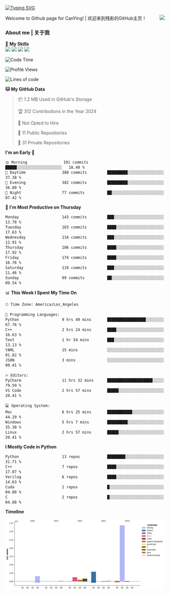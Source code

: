 [![Typing SVG](https://readme-typing-svg.herokuapp.com?size=25&duration=3500&color=00FFFF&vCenter=true&width=250&height=40&lines=Hi+Welcome+%F0%9F%91%8B%F0%9F%8F%BB;I'm+CanYing|残影)](https://git.io/typing-svg)

<a href="#">
  <img align="right" src="https://github-readme-stats.vercel.app/api?username=CanYing0913&count_private=true&rank_icon=github&show_icons=true&bg_color=15,f2f7fd,E0EAFC&" />
</a>

Welcome to Github page for CanYing! | 欢迎来到残影的GitHub主页！

### About me | 关于我

🌟 **My Skills**  
![](https://img.shields.io/badge/-C-A8B9CC?style=flat-square&logo=C&logoColor=fff)
![](https://img.shields.io/badge/-C++-00599C?style=flat-square&logo=Cpp&logoColor=fff)
![](https://img.shields.io/badge/-Python-3776AB?style=flat-square&logo=Python&logoColor=fff)
![](https://img.shields.io/badge/-Linux-000000?style=flat-square&logo=Linux&logoColor=fff)

<!--START_SECTION:waka-->
![Code Time](http://img.shields.io/badge/Code%20Time-378%20hrs%2019%20mins-blue)

![Profile Views](http://img.shields.io/badge/Profile%20Views-0-blue)

![Lines of code](https://img.shields.io/badge/From%20Hello%20World%20I%27ve%20Written-24.0%20million%20lines%20of%20code-blue)

**🐱 My GitHub Data** 

> 📦 1.2 MB Used in GitHub's Storage 
 > 
> 🏆 312 Contributions in the Year 2024
 > 
> 🚫 Not Opted to Hire
 > 
> 📜 11 Public Repositories 
 > 
> 🔑 31 Private Repositories 
 > 
**I'm an Early 🐤** 

```text
🌞 Morning                191 commits         █████░░░░░░░░░░░░░░░░░░░░   18.40 % 
🌆 Daytime                388 commits         █████████░░░░░░░░░░░░░░░░   37.38 % 
🌃 Evening                382 commits         █████████░░░░░░░░░░░░░░░░   36.80 % 
🌙 Night                  77 commits          ██░░░░░░░░░░░░░░░░░░░░░░░   07.42 % 
```
📅 **I'm Most Productive on Thursday** 

```text
Monday                   143 commits         ███░░░░░░░░░░░░░░░░░░░░░░   13.78 % 
Tuesday                  183 commits         ████░░░░░░░░░░░░░░░░░░░░░   17.63 % 
Wednesday                134 commits         ███░░░░░░░░░░░░░░░░░░░░░░   12.91 % 
Thursday                 186 commits         ████░░░░░░░░░░░░░░░░░░░░░   17.92 % 
Friday                   174 commits         ████░░░░░░░░░░░░░░░░░░░░░   16.76 % 
Saturday                 119 commits         ███░░░░░░░░░░░░░░░░░░░░░░   11.46 % 
Sunday                   99 commits          ██░░░░░░░░░░░░░░░░░░░░░░░   09.54 % 
```


📊 **This Week I Spent My Time On** 

```text
🕑︎ Time Zone: America/Los_Angeles

💬 Programming Languages: 
Python                   9 hrs 49 mins       █████████████████░░░░░░░░   67.76 % 
C++                      2 hrs 24 mins       ████░░░░░░░░░░░░░░░░░░░░░   16.63 % 
Text                     1 hr 54 mins        ███░░░░░░░░░░░░░░░░░░░░░░   13.13 % 
YAML                     15 mins             ░░░░░░░░░░░░░░░░░░░░░░░░░   01.82 % 
JSON                     3 mins              ░░░░░░░░░░░░░░░░░░░░░░░░░   00.41 % 

🔥 Editors: 
PyCharm                  11 hrs 32 mins      ████████████████████░░░░░   79.59 % 
VS Code                  2 hrs 57 mins       █████░░░░░░░░░░░░░░░░░░░░   20.41 % 

💻 Operating System: 
Mac                      6 hrs 25 mins       ███████████░░░░░░░░░░░░░░   44.29 % 
Windows                  5 hrs 7 mins        █████████░░░░░░░░░░░░░░░░   35.30 % 
Linux                    2 hrs 57 mins       █████░░░░░░░░░░░░░░░░░░░░   20.41 % 
```

**I Mostly Code in Python** 

```text
Python                   13 repos            ████████░░░░░░░░░░░░░░░░░   31.71 % 
C++                      7 repos             ████░░░░░░░░░░░░░░░░░░░░░   17.07 % 
Verilog                  6 repos             ████░░░░░░░░░░░░░░░░░░░░░   14.63 % 
Cuda                     2 repos             █░░░░░░░░░░░░░░░░░░░░░░░░   04.88 % 
C                        2 repos             █░░░░░░░░░░░░░░░░░░░░░░░░   04.88 % 
```



**Timeline**

![Lines of Code chart](https://raw.githubusercontent.com/CanYing0913/CanYing0913/master/assets/bar_graph.png)


<!--END_SECTION:waka-->
